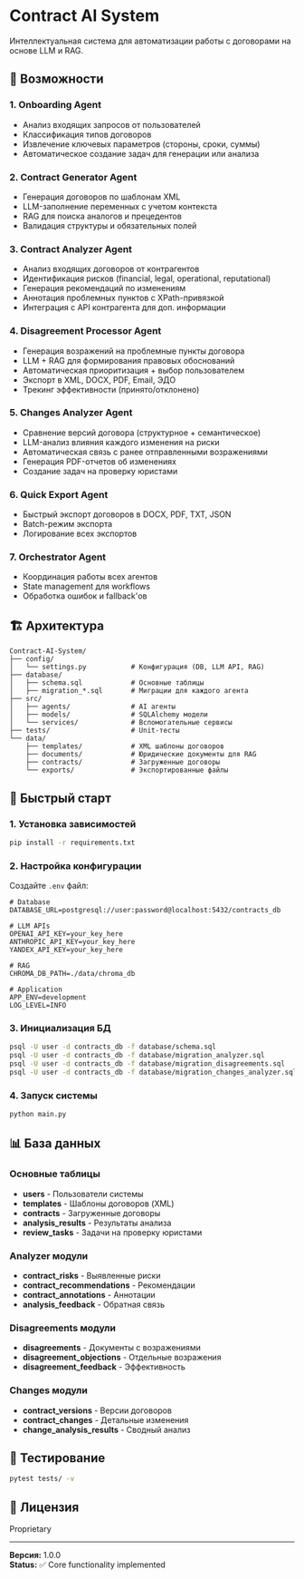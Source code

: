 # Contract AI System

Интеллектуальная система для автоматизации работы с договорами на основе LLM и RAG.

## 🎯 Возможности

### 1. Onboarding Agent
- Анализ входящих запросов от пользователей
- Классификация типов договоров
- Извлечение ключевых параметров (стороны, сроки, суммы)
- Автоматическое создание задач для генерации или анализа

### 2. Contract Generator Agent
- Генерация договоров по шаблонам XML
- LLM-заполнение переменных с учетом контекста
- RAG для поиска аналогов и прецедентов
- Валидация структуры и обязательных полей

### 3. Contract Analyzer Agent
- Анализ входящих договоров от контрагентов
- Идентификация рисков (financial, legal, operational, reputational)
- Генерация рекомендаций по изменениям
- Аннотация проблемных пунктов с XPath-привязкой
- Интеграция с API контрагента для доп. информации

### 4. Disagreement Processor Agent
- Генерация возражений на проблемные пункты договора
- LLM + RAG для формирования правовых обоснований
- Автоматическая приоритизация + выбор пользователем
- Экспорт в XML, DOCX, PDF, Email, ЭДО
- Трекинг эффективности (принято/отклонено)

### 5. Changes Analyzer Agent
- Сравнение версий договора (структурное + семантическое)
- LLM-анализ влияния каждого изменения на риски
- Автоматическая связь с ранее отправленными возражениями
- Генерация PDF-отчетов об изменениях
- Создание задач на проверку юристами

### 6. Quick Export Agent
- Быстрый экспорт договоров в DOCX, PDF, TXT, JSON
- Batch-режим экспорта
- Логирование всех экспортов

### 7. Orchestrator Agent
- Координация работы всех агентов
- State management для workflows
- Обработка ошибок и fallback'ов

## 🏗️ Архитектура

```
Contract-AI-System/
├── config/
│   └── settings.py           # Конфигурация (DB, LLM API, RAG)
├── database/
│   ├── schema.sql            # Основные таблицы
│   ├── migration_*.sql       # Миграции для каждого агента
├── src/
│   ├── agents/               # AI агенты
│   ├── models/               # SQLAlchemy модели
│   └── services/             # Вспомогательные сервисы
├── tests/                    # Unit-тесты
└── data/
    ├── templates/            # XML шаблоны договоров
    ├── documents/            # Юридические документы для RAG
    ├── contracts/            # Загруженные договоры
    └── exports/              # Экспортированные файлы
```

## 🚀 Быстрый старт

### 1. Установка зависимостей

```bash
pip install -r requirements.txt
```

### 2. Настройка конфигурации

Создайте `.env` файл:

```env
# Database
DATABASE_URL=postgresql://user:password@localhost:5432/contracts_db

# LLM APIs
OPENAI_API_KEY=your_key_here
ANTHROPIC_API_KEY=your_key_here
YANDEX_API_KEY=your_key_here

# RAG
CHROMA_DB_PATH=./data/chroma_db

# Application
APP_ENV=development
LOG_LEVEL=INFO
```

### 3. Инициализация БД

```bash
psql -U user -d contracts_db -f database/schema.sql
psql -U user -d contracts_db -f database/migration_analyzer.sql
psql -U user -d contracts_db -f database/migration_disagreements.sql
psql -U user -d contracts_db -f database/migration_changes_analyzer.sql
```

### 4. Запуск системы

```bash
python main.py
```

## 📊 База данных

### Основные таблицы
- **users** - Пользователи системы
- **templates** - Шаблоны договоров (XML)
- **contracts** - Загруженные договоры
- **analysis_results** - Результаты анализа
- **review_tasks** - Задачи на проверку юристами

### Analyzer модули
- **contract_risks** - Выявленные риски
- **contract_recommendations** - Рекомендации
- **contract_annotations** - Аннотации
- **analysis_feedback** - Обратная связь

### Disagreements модули
- **disagreements** - Документы с возражениями
- **disagreement_objections** - Отдельные возражения
- **disagreement_feedback** - Эффективность

### Changes модули
- **contract_versions** - Версии договоров
- **contract_changes** - Детальные изменения
- **change_analysis_results** - Сводный анализ

## 🧪 Тестирование

```bash
pytest tests/ -v
```

## 📝 Лицензия

Proprietary

---

**Версия:** 1.0.0  
**Status:** ✅ Core functionality implemented
